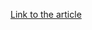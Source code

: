 [Link to the article](https://bmcder.com/blog/extracting-cobalt-strike-from-windows-error-reporting)
